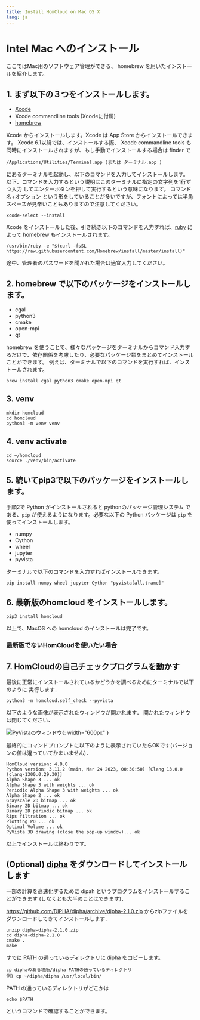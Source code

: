 ```yaml
---
title: Install HomCloud on Mac OS X
lang: ja
---
```


# Intel Mac へのインストール

ここではMac用のソフトウェア管理ができる、 homebrew を用いたインストールを紹介します。

## 1. まず以下の３つをインストールします。
   
 * [Xcode](https://developer.apple.com/jp/xcode/)
 * Xcode commandline tools (Xcodeに付属)
 * [homebrew](https://github.com/Homebrew)
  
Xcode からインストールします。Xcode は App Store からインストールできます。
Xcode 6.1以降では、インストールする際、 Xcode commandline tools も
同時にインストールされますが、もし手動でインストールする場合は finder で

    /Applications/Utilities/Terminal.app (または ターミナル.app )

にあるターミナルを起動し、以下のコマンドを入力してインストールします。
以下、コマンドを入力するという説明はこのターミナルに指定の文字列を1行ずつ入力
してエンターボタンを押して実行するという意味になります。
コマンド名+オプション という形をしていることが多いですが、フォントによっては半角スペースが見辛いこともありますので注意してください。
   
    xcode-select --install

Xcode をインストールした後、引き続き以下のコマンドを入力すれば、[ruby](https://www.ruby-lang.org/ja/) によって homebrew もインストールされます。

    /usr/bin/ruby -e "$(curl -fsSL https://raw.githubusercontent.com/Homebrew/install/master/install)"

途中、管理者のパスワードを聞かれた場合は適宜入力してください。

## 2. homebrew で以下のパッケージをインストールします。
   
* cgal
* python3
* cmake
* open-mpi
* qt

homebrew を使うことで、様々なパッケージをターミナルからコマンド入力するだけで、依存関係を考慮したり、必要なパッケージ類をまとめてインストールことができます。
例えば、ターミナルで以下のコマンドを実行すれば、インストールされます。

    brew install cgal python3 cmake open-mpi qt

## 3. venv

    mkdir homcloud
    cd homcloud
    python3 -m venv venv

## 4. venv activate

    cd ~/homcloud
    source ./venv/bin/activate

## 5. 続いてpip3で以下のパッケージをインストールします。

手順2で Python がインストールされると pythonのパッケージ管理システム
である、`pip` が使えるようになります。必要な以下の Python パッケージは
`pip` を使ってインストールします。

* numpy
* Cython
* wheel
* jupyter
* pyvista

ターミナルで以下のコマンドを入力すればインストールできます。

    pip install numpy wheel jupyter Cython "pyvista[all,trame]"

## 6. 最新版のhomcloud をインストールします。

    pip3 install homcloud

以上で、MacOS への homcloud のインストールは完了です。

### 最新版でないHomCloudを使いたい場合

## 7. HomCloudの自己チェックプログラムを動かす

最後に正常にインストールされているかどうかを調べるためにターミナルで以下のように
実行します．

    python3 -m homcloud.self_check --pyvista

以下のような画像が表示されたウィンドウが開かれます．
開かれたウィンドウは閉じてください．

![PyVistaのウィンドウ](/images/screenshot-selfcheck-pyvista.png){: width="600px" }

最終的にコマンドプロンプトに以下のように表示されていたらOKです(バージョンの値は違っていてかまいません)．

    HomCloud version: 4.0.0
    Python version: 3.11.2 (main, Mar 24 2023, 00:30:50) [Clang 13.0.0 (clang-1300.0.29.30)]
    Alpha Shape 3 ... ok
    Alpha Shape 3 with weights ... ok
    Periodic Alpha Shape 3 with weights ... ok
    Alpha Shape 2 ... ok
    Grayscale 2D bitmap ... ok
    Binary 2D bitmap ... ok
    Binary 2D periodic bitmap ... ok
    Rips filtration ... ok
    Plotting PD ... ok
    Optimal Volume ... ok
    PyVista 3D drawing (close the pop-up window)... ok

以上でインストールは終わりです。

## (Optional) [dipha](http://github.com/dipha) をダウンロードしてインストールします

一部の計算を高速化するために dipah というプログラムをインストールすることができます
(しなくとも大半のことはできます)．

<https://github.com/DIPHA/dipha/archive/dipha-2.1.0.zip> からzipファイルを
ダウンロードしてきてインストールします．

    unzip dipha-dipha-2.1.0.zip
    cd dipha-dipha-2.1.0
    cmake . 
    make

すでに PATH の通っているディレクトリに dipha をコピーします。

    cp diphaのある場所/dipha PATHの通っているディレクトリ
    例) cp ~/dipha/dipha /usr/local/bin/

PATH の通っているディレクトリがどこかは

    echo $PATH

というコマンドで確認することができます。


